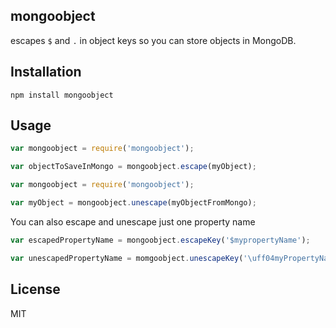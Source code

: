 mongoobject
-----------
escapes `$` and `.` in object keys so you can store objects in MongoDB.


Installation
------------
```
npm install mongoobject
```

Usage
-----
```js
var mongoobject = require('mongoobject');

var objectToSaveInMongo = mongoobject.escape(myObject);
```

```js
var mongoobject = require('mongoobject');

var myObject = mongoobject.unescape(myObjectFromMongo);

```

You can also escape and unescape just one property name
```js
var escapedPropertyName = mongoobject.escapeKey('$mypropertyName');

var unescapedPropertyName = momgoobject.unescapeKey('\uff04myPropertyName');
```

License
-------
MIT
